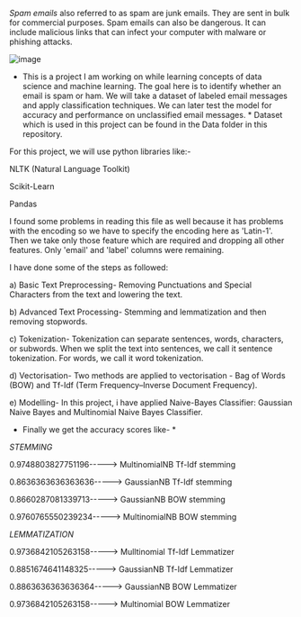 *Spam emails* also referred to as spam are junk emails. They are sent in bulk for commercial purposes. Spam emails can also be dangerous. It can include malicious links that can infect your computer with malware or phishing attacks.


![image](https://user-images.githubusercontent.com/68374336/185189107-3d89b4ae-04c9-4a2d-81b3-bdb3061aa8ae.png)




* This is a project I am working on while learning concepts of data science and machine learning. The goal here is to identify whether an email is spam or ham. We will take a dataset of labeled email messages and apply classification techniques. We can later test the model for accuracy and performance on unclassified email messages. *
Dataset which is used in this project can be found in the Data folder in this repository.

For this project, we will use python libraries like:-

NLTK (Natural Language Toolkit)

Scikit-Learn

Pandas

I found some problems in reading this file as well because it has problems with the encoding so we have to specify the encoding here as 'Latin-1'. Then we take only those feature which are required and dropping all other features. Only 'email' and 'label' columns were remaining.

I have done some of the steps as followed:

a) Basic Text Preprocessing- Removing Punctuations and Special Characters from the text and lowering the text.

b) Advanced Text Processing- Stemming and lemmatization and then removing stopwords.

c) Tokenization- Tokenization can separate sentences, words, characters, or subwords. When we split the text into sentences, we call it sentence tokenization. For words, we call it word tokenization.

d) Vectorisation- Two methods are applied to vectorisation - Bag of Words (BOW) and Tf-Idf (Term Frequency–Inverse Document Frequency).

e) Modelling- In this project, i have applied Naive-Bayes Classifier: Gaussian Naive Bayes and Multinomial Naive Bayes Classifier.


* Finally we get the accuracy scores like- *

*STEMMING*

0.9748803827751196-----> MultinomialNB Tf-Idf stemming


0.8636363636363636-----> GaussianNB Tf-Idf stemming


0.8660287081339713-----> GaussianNB BOW stemming


0.9760765550239234-----> MultinomialNB BOW stemming


*LEMMATIZATION*

0.9736842105263158-----> Mulltinomial Tf-Idf Lemmatizer


0.8851674641148325-----> GaussianNB Tf-Idf Lemmatizer


0.8863636363636364-----> GaussianNB BOW Lemmatizer


0.9736842105263158-----> Multinomial BOW Lemmatizer

